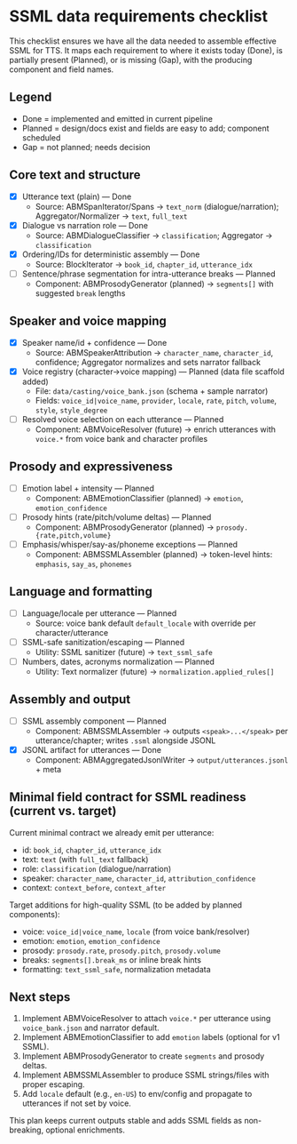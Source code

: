 # SSML data requirements checklist

This checklist ensures we have all the data needed to assemble effective SSML for TTS. It maps each requirement to where it exists today (Done), is partially present (Planned), or is missing (Gap), with the producing component and field names.

## Legend

- Done = implemented and emitted in current pipeline
- Planned = design/docs exist and fields are easy to add; component scheduled
- Gap = not planned; needs decision

## Core text and structure

- [x] Utterance text (plain) — Done
  - Source: ABMSpanIterator/Spans → `text_norm` (dialogue/narration); Aggregator/Normalizer → `text`, `full_text`
- [x] Dialogue vs narration role — Done
  - Source: ABMDialogueClassifier → `classification`; Aggregator → `classification`
- [x] Ordering/IDs for deterministic assembly — Done
  - Source: BlockIterator → `book_id`, `chapter_id`, `utterance_idx`
- [ ] Sentence/phrase segmentation for intra-utterance breaks — Planned
  - Component: ABMProsodyGenerator (planned) → `segments[]` with suggested `break` lengths

## Speaker and voice mapping

- [x] Speaker name/id + confidence — Done
  - Source: ABMSpeakerAttribution → `character_name`, `character_id`, confidence; Aggregator normalizes and sets narrator fallback
- [x] Voice registry (character→voice mapping) — Planned (data file scaffold added)
  - File: `data/casting/voice_bank.json` (schema + sample narrator)
  - Fields: `voice_id|voice_name`, `provider`, `locale`, `rate`, `pitch`, `volume`, `style`, `style_degree`
- [ ] Resolved voice selection on each utterance — Planned
  - Component: ABMVoiceResolver (future) → enrich utterances with `voice.*` from voice bank and character profiles

## Prosody and expressiveness

- [ ] Emotion label + intensity — Planned
  - Component: ABMEmotionClassifier (planned) → `emotion`, `emotion_confidence`
- [ ] Prosody hints (rate/pitch/volume deltas) — Planned
  - Component: ABMProsodyGenerator (planned) → `prosody.{rate,pitch,volume}`
- [ ] Emphasis/whisper/say-as/phoneme exceptions — Planned
  - Component: ABMSSMLAssembler (planned) → token-level hints: `emphasis`, `say_as`, `phonemes`

## Language and formatting

- [ ] Language/locale per utterance — Planned
  - Source: voice bank default `default_locale` with override per character/utterance
- [ ] SSML-safe sanitization/escaping — Planned
  - Utility: SSML sanitizer (future) → `text_ssml_safe`
- [ ] Numbers, dates, acronyms normalization — Planned
  - Utility: Text normalizer (future) → `normalization.applied_rules[]`

## Assembly and output

- [ ] SSML assembly component — Planned
  - Component: ABMSSMLAssembler → outputs `<speak>...</speak>` per utterance/chapter; writes `.ssml` alongside JSONL
- [x] JSONL artifact for utterances — Done
  - Component: ABMAggregatedJsonlWriter → `output/utterances.jsonl` + meta

## Minimal field contract for SSML readiness (current vs. target)

Current minimal contract we already emit per utterance:

- id: `book_id`, `chapter_id`, `utterance_idx`
- text: `text` (with `full_text` fallback)
- role: `classification` (dialogue/narration)
- speaker: `character_name`, `character_id`, `attribution_confidence`
- context: `context_before`, `context_after`

Target additions for high-quality SSML (to be added by planned components):

- voice: `voice_id|voice_name`, `locale` (from voice bank/resolver)
- emotion: `emotion`, `emotion_confidence`
- prosody: `prosody.rate`, `prosody.pitch`, `prosody.volume`
- breaks: `segments[].break_ms` or inline break hints
- formatting: `text_ssml_safe`, normalization metadata

## Next steps

1. Implement ABMVoiceResolver to attach `voice.*` per utterance using `voice_bank.json` and narrator default.
2. Implement ABMEmotionClassifier to add `emotion` labels (optional for v1 SSML).
3. Implement ABMProsodyGenerator to create `segments` and prosody deltas.
4. Implement ABMSSMLAssembler to produce SSML strings/files with proper escaping.
5. Add `locale` default (e.g., `en-US`) to env/config and propagate to utterances if not set by voice.

This plan keeps current outputs stable and adds SSML fields as non-breaking, optional enrichments.
